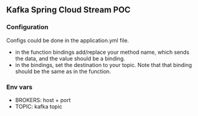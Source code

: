 ## Kafka Spring Cloud Stream POC

### Configuration

Configs could be done in the application.yml file.
- in the function bindings add/replace your method name, which sends the data, and the value should be a binding.
- in the bindings, set the destination to your topic. Note that that binding should be the same as in the function.

### Env vars

- BROKERS: host + port
- TOPIC: kafka topic
